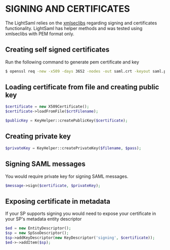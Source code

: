 SIGNING AND CERTIFICATES
========================

The LightSaml relies on the [xmlseclibs](https://github.com/robrichards/xmlseclibs) regarding signing and certificates
functionality. LightSaml has helper methods and was tested using xmlseclibs with PEM format only.


Creating self signed certificates
---------------------------------

Run the following command to generate pem certificate and key

``` bash
$ openssl req -new -x509 -days 3652 -nodes -out saml.crt -keyout saml.pem
```

Loading certificate from file and creating public key
-----------------------------------------------------

``` php
$certificate = new X509Certificate();
$certificate->loadFromFile($crtFilename);

$publicKey = KeyHelper::createPublicKey($certificate);
```


Creating private key
--------------------

``` php
$privateKey = KeyHelper::createPrivateKey($filename, $pass);
```

Signing SAML messages
---------------------
You would require private key for signing SAML messages.

``` php
$message->sign($certificate, $privateKey);
```

Exposing certificate in metadata
--------------------------------

If your SP supports signing you would need to expose your certificate in your SP's metadata entity descriptor

``` php
$ed = new EntityDescriptor();
$sp = new SpSsoDescriptor();
$sp->addKeyDescriptor(new KeyDescriptor('signing', $certificate));
$ed->->addItem($sp);
```
